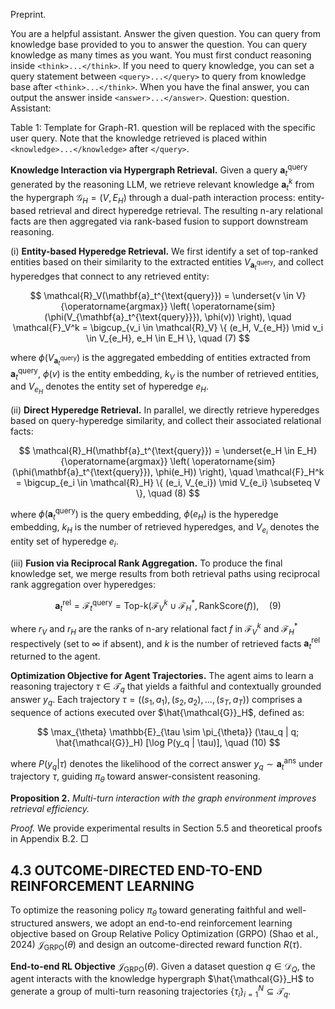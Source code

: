 Preprint.

You are a helpful assistant. Answer the given question. You can query from knowledge base provided to you to answer the question. You can query knowledge as many times as you want. You must first conduct reasoning inside `<think>...</think>`. If you need to query knowledge, you can set a query statement between `<query>...</query>` to query from knowledge base after `<think>...</think>`. When you have the final answer, you can output the answer inside `<answer>...</answer>`. Question: question. Assistant:

Table 1: Template for Graph-R1. question will be replaced with the specific user query. Note that the knowledge retrieved is placed within `<knowledge>...</knowledge>` after `</query>`.

**Knowledge Interaction via Hypergraph Retrieval.** Given a query $\mathbf{a}_t^{\text{query}}$ generated by the reasoning LLM, we retrieve relevant knowledge $\mathbf{a}_t^k$ from the hypergraph $\mathcal{G}_H = (V, E_H)$ through a dual-path interaction process: entity-based retrieval and direct hyperedge retrieval. The resulting n-ary relational facts are then aggregated via rank-based fusion to support downstream reasoning.

(i) **Entity-based Hyperedge Retrieval.** We first identify a set of top-ranked entities based on their similarity to the extracted entities $V_{\mathbf{a}_t^{\text{query}}}$, and collect hyperedges that connect to any retrieved entity:

$$
\mathcal{R}_V(\mathbf{a}_t^{\text{query}}) = \underset{v \in V}{\operatorname{argmax}} \left( \operatorname{sim}(\phi(V_{\mathbf{a}_t^{\text{query}}}), \phi(v)) \right), \quad \mathcal{F}_V^k = \bigcup_{v_i \in \mathcal{R}_V} \{ (e_H, V_{e_H}) \mid v_i \in V_{e_H}, e_H \in E_H \}, \quad (7)
$$

where $\phi(V_{\mathbf{a}_t^{\text{query}}})$ is the aggregated embedding of entities extracted from $\mathbf{a}_t^{\text{query}}$, $\phi(v)$ is the entity embedding, $k_V$ is the number of retrieved entities, and $V_{e_H}$ denotes the entity set of hyperedge $e_H$.

(ii) **Direct Hyperedge Retrieval.** In parallel, we directly retrieve hyperedges based on query-hyperedge similarity, and collect their associated relational facts:

$$
\mathcal{R}_H(\mathbf{a}_t^{\text{query}}) = \underset{e_H \in E_H}{\operatorname{argmax}} \left( \operatorname{sim}(\phi(\mathbf{a}_t^{\text{query}}), \phi(e_H)) \right), \quad \mathcal{F}_H^k = \bigcup_{e_i \in \mathcal{R}_H} \{ (e_i, V_{e_i}) \mid V_{e_i} \subseteq V \}, \quad (8)
$$

where $\phi(\mathbf{a}_t^{\text{query}})$ is the query embedding, $\phi(e_H)$ is the hyperedge embedding, $k_H$ is the number of retrieved hyperedges, and $V_{e_i}$ denotes the entity set of hyperedge $e_i$.

(iii) **Fusion via Reciprocal Rank Aggregation.** To produce the final knowledge set, we merge results from both retrieval paths using reciprocal rank aggregation over hyperedges:

$$
\mathbf{a}_t^{\text{rel}} = \mathcal{F}_t^{\text{query}} = \text{Top-k} \left( \mathcal{F}_V^k \cup \mathcal{F}_H^*, \text{RankScore}(f) \right), \quad (9)
$$

where $r_V$ and $r_H$ are the ranks of n-ary relational fact $f$ in $\mathcal{F}_V^k$ and $\mathcal{F}_H^*$ respectively (set to $\infty$ if absent), and $k$ is the number of retrieved facts $\mathbf{a}_t^{\text{rel}}$ returned to the agent.

**Optimization Objective for Agent Trajectories.** The agent aims to learn a reasoning trajectory $\tau \in \mathcal{T}_q$ that yields a faithful and contextually grounded answer $y_q$. Each trajectory $\tau = ((s_1, a_1), (s_2, a_2), \dots, (s_T, a_T))$ comprises a sequence of actions executed over $\hat{\mathcal{G}}_H$, defined as:

$$
\max_{\theta} \mathbb{E}_{\tau \sim \pi_{\theta}} (\tau_q | q; \hat{\mathcal{G}}_H) [\log P(y_q | \tau)], \quad (10)
$$

where $P(y_q | \tau)$ denotes the likelihood of the correct answer $y_q \sim \mathbf{a}_t^{\text{ans}}$ under trajectory $\tau$, guiding $\pi_{\theta}$ toward answer-consistent reasoning.

**Proposition 2.** *Multi-turn interaction with the graph environment improves retrieval efficiency.*

*Proof.* We provide experimental results in Section 5.5 and theoretical proofs in Appendix B.2. □

## 4.3 OUTCOME-DIRECTED END-TO-END REINFORCEMENT LEARNING

To optimize the reasoning policy $\pi_{\theta}$ toward generating faithful and well-structured answers, we adopt an end-to-end reinforcement learning objective based on Group Relative Policy Optimization (GRPO) (Shao et al., 2024) $\mathcal{J}_{\text{GRPO}}(\theta)$ and design an outcome-directed reward function $R(\tau)$.

**End-to-end RL Objective** $\mathcal{J}_{\text{GRPO}}(\theta)$. Given a dataset question $q \in \mathcal{D}_Q$, the agent interacts with the knowledge hypergraph $\hat{\mathcal{G}}_H$ to generate a group of multi-turn reasoning trajectories $\{\tau_i\}_{i=1}^N \subseteq \mathcal{T}_q$.